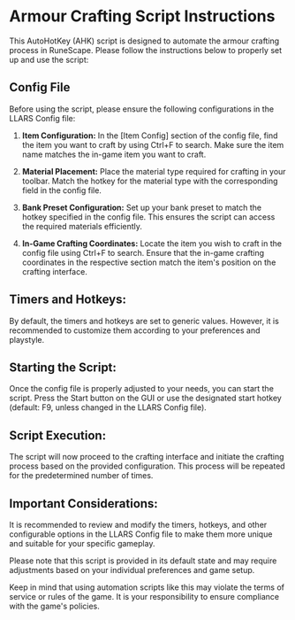 # Armour Crafting Script Instructions

This AutoHotKey (AHK) script is designed to automate the armour crafting process in RuneScape. Please follow the instructions below to properly set up and use the script:

## Config File
Before using the script, please ensure the following configurations in the LLARS Config file:

1. **Item Configuration:**
   In the [Item Config] section of the config file, find the item you want to craft by using Ctrl+F to search. Make sure the item name matches the in-game item you want to craft.

2. **Material Placement:**
   Place the material type required for crafting in your toolbar. Match the hotkey for the material type with the corresponding field in the config file.

3. **Bank Preset Configuration:**
   Set up your bank preset to match the hotkey specified in the config file. This ensures the script can access the required materials efficiently.

4. **In-Game Crafting Coordinates:**
   Locate the item you wish to craft in the config file using Ctrl+F to search. Ensure that the in-game crafting coordinates in the respective section match the item's position on the crafting interface.

## Timers and Hotkeys:
By default, the timers and hotkeys are set to generic values. However, it is recommended to customize them according to your preferences and playstyle.

## Starting the Script:
Once the config file is properly adjusted to your needs, you can start the script. Press the Start button on the GUI or use the designated start hotkey (default: F9, unless changed in the LLARS Config file).

## Script Execution:
The script will now proceed to the crafting interface and initiate the crafting process based on the provided configuration. This process will be repeated for the predetermined number of times.

## Important Considerations:
It is recommended to review and modify the timers, hotkeys, and other configurable options in the LLARS Config file to make them more unique and suitable for your specific gameplay.

Please note that this script is provided in its default state and may require adjustments based on your individual preferences and game setup.

Keep in mind that using automation scripts like this may violate the terms of service or rules of the game. It is your responsibility to ensure compliance with the game's policies.
